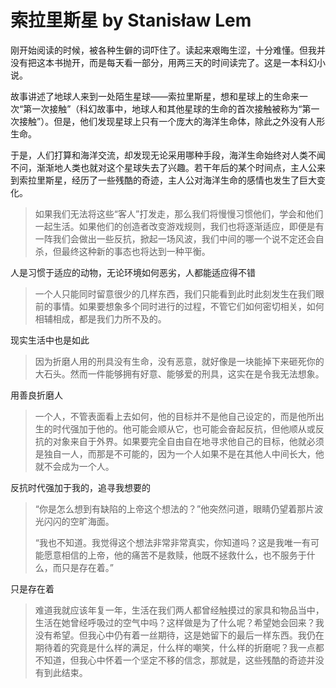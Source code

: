# 索拉里斯星 by Stanisław Lem

刚开始阅读的时候，被各种生僻的词吓住了。读起来艰晦生涩，十分难懂。但我并没有把这本书抛开，而是每天看一部分，用两三天的时间读完了。这是一本科幻小说。

故事讲述了地球人来到一处陌生星球——索拉里斯星，想和星球上的生命来一次“第一次接触”（科幻故事中，地球人和其他星球的生命的首次接触被称为“第一次接触”）。但是，他们发现星球上只有一个庞大的海洋生命体，除此之外没有人形生命。

于是，人们打算和海洋交流，却发现无论采用哪种手段，海洋生命始终对人类不闻不问，渐渐地人类也就对这个星球失去了兴趣。若干年后的某个时间点，主人公来到索拉里斯星，经历了一些残酷的奇迹，主人公对海洋生命的感情也发生了巨大变化。

> 如果我们无法将这些“客人”打发走，那么我们将慢慢习惯他们，学会和他们一起生活。如果他们的创造者改变游戏规则，我们也将逐渐适应，即便是有一阵我们会做出一些反抗，掀起一场风波，我们中间的哪一个说不定还会自杀，但最终这种新的事态也将达到一种平衡。

人是习惯于适应的动物，无论环境如何恶劣，人都能适应得不错

> 一个人只能同时留意很少的几样东西，我们只能看到此时此刻发生在我们眼前的事情。如果要想象多个同时进行的过程，不管它们如何密切相关，如何相辅相成，都是我们力所不及的。

现实生活中也是如此

> 因为折磨人用的刑具没有生命，没有恶意，就好像是一块能掉下来砸死你的大石头。然而一件能够拥有好意、能够爱的刑具，这实在是令我无法想象。

用善良折磨人

> 一个人，不管表面看上去如何，他的目标并不是他自己设定的，而是他所出生的时代强加于他的。他可能会顺从它，也可能会奋起反抗，但他顺从或反抗的对象来自于外界。如果要完全自由自在地寻求他自己的目标，他就必须是独自一人，而那是不可能的，因为一个人如果不是在其他人中间长大，他就不会成为一个人。

反抗时代强加于我的，追寻我想要的

> “你是怎么想到有缺陷的上帝这个想法的？”他突然问道，眼睛仍望着那片波光闪闪的空旷海面。
>
> “我也不知道。我觉得这个想法非常非常真实，你知道吗？这是我唯一有可能愿意相信的上帝，他的痛苦不是救赎，他既不拯救什么，也不服务于什么，而只是存在着。”

只是存在着

> 难道我就应该年复一年，生活在我们两人都曾经触摸过的家具和物品当中，生活在她曾经呼吸过的空气中吗？这样做是为了什么呢？希望她会回来？我没有希望。但我心中仍有着一丝期待，这是她留下的最后一样东西。我仍在期待着的究竟是什么样的满足，什么样的嘲笑，什么样的折磨呢？我一点都不知道，但我心中怀着一个坚定不移的信念，那就是，这些残酷的奇迹并没有到此结束。
